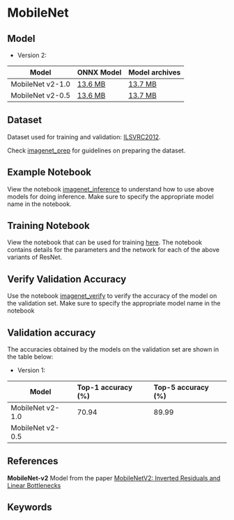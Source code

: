 # MobileNet
<!-- add a description -->

## Model
* Version 2:

 |Model        |ONNX Model  | Model archives|
|-------------|:--------------|:--------------|
|MobileNet v2-1.0|    [13.6 MB](https://s3.amazonaws.com/onnx-model-zoo/mobilenet/mobilenetv2-1.0/mobilenetv2-1.0.onnx)    |  [13.7 MB](https://s3.amazonaws.com/onnx-model-zoo/mobilenet/mobilenetv2-1.0/mobilenetv2-1.0.model)     |
|MobileNet v2-0.5|    [13.6 MB](https://s3.amazonaws.com/onnx-model-zoo/mobilenet/mobilenetv2-0.5/mobilenetv2-0.5.onnx)    |  [13.7 MB](https://s3.amazonaws.com/onnx-model-zoo/mobilenet/mobilenetv2-0.5/mobilenetv2-0.5.model)     |



## Dataset

Dataset used for training and validation: [ILSVRC2012](http://www.image-net.org/challenges/LSVRC/2012/).
<!-- this is not a link to the dataset -->

Check [imagenet_prep](../imagenet_prep.md) for guidelines on preparing the dataset.
<!-- imagenet prep does not exist -->

## Example Notebook
View the notebook [imagenet_inference](../imagenet_inference.ipynb) to understand how to use above models for doing inference. Make sure to specify the appropriate model name in the notebook.

## Training Notebook
View the notebook that can be used for training [here](train_mobilenet.ipynb). The notebook contains details for the parameters and the network for each of the above variants of ResNet.

## Verify Validation Accuracy
Use the notebook [imagenet_verify](../imagenet_verify.ipynb) to verify the accuracy of the model on the validation set. Make sure to specify the appropriate model name in the notebook

## Validation accuracy
The accuracies obtained by the models on the validation set are shown in the table below: 
* Version 1:

 |Model        |Top-1 accuracy (%)|Top-5 accuracy (%)|
|-------------|:--------------|:--------------|
|MobileNet v2-1.0|     70.94    |     89.99           |
|MobileNet v2-0.5|              |             |
## References
**MobileNet-v2**
Model from the paper [MobileNetV2: Inverted Residuals and Linear Bottlenecks](https://arxiv.org/abs/1801.04381)


## Keywords

